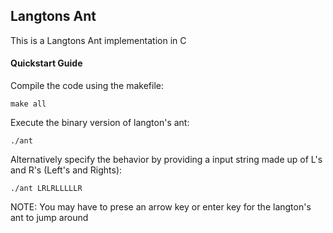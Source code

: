 ## Langtons Ant

This is a Langtons Ant implementation in C

#### Quickstart Guide

Compile the code using the makefile:

`make all`

Execute the binary version of langton's ant:

`./ant`

Alternatively specify the behavior by providing a input string made up of L's and R's (Left's and Rights):

`./ant LRLRLLLLLR`


NOTE: You may have to prese an arrow key or enter key for the langton's ant to jump around


